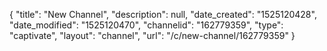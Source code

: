 {
    "title": "New Channel",
    "description": null,
    "date_created": "1525120428",
    "date_modified": "1525120470",
    "channelid": "162779359",
    "type": "captivate",
    "layout": "channel",
    "url": "\/c\/new-channel\/162779359"
}